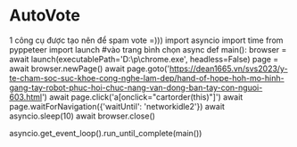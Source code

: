 # AutoVote
1 công cụ được tạo nên để spam vote =))) 
import asyncio
import time
from pyppeteer import launch
#vào trang bình chọn
async def main():
    browser = await launch(executablePath='D:\\p\\chrome.exe', headless=False)
    page = await browser.newPage()
    await page.goto('https://dean1665.vn/svs2023/y-te-cham-soc-suc-khoe-cong-nghe-lam-dep/hand-of-hope-hoh-mo-hinh-gang-tay-robot-phuc-hoi-chuc-nang-van-dong-ban-tay-con-nguoi-603.html')
    await page.click('a[onclick="cartorder(this)"]')
    await page.waitForNavigation({'waitUntil': 'networkidle2'})
    await asyncio.sleep(10)
    await browser.close()

asyncio.get_event_loop().run_until_complete(main())
